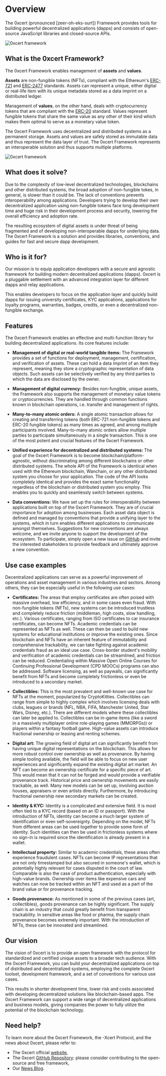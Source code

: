# Overview

The 0xcert (pronounced [zeer-oh-eks-surt]) Framework provides tools for building powerful decentralized applications (dapps) and consists of open-source JavaScript libraries and closed-source APIs.

![0xcert framework](../assets/scheme_1.svg)

## What is the 0xcert Framework?

The 0xcert Framework enables management of **assets** and **values**.

**Assets** are non-fungible tokens (NFTs), compliant with the Ethereum's [ERC-721](https://github.com/ethereum/EIPs/blob/master/EIPS/eip-721.md) and [ERC-2477]( https://github.com/ethereum/EIPs/pull/2477) standards. Assets can represent a unique, either digital or real-life item with its unique metadata stored as a data imprint on a distributed ledger.

Management of **values**, on the other hand, deals with cryptocurrency tokens that are compliant with the [ERC-20](https://github.com/ethereum/EIPs/blob/master/EIPS/eip-20.md) standard. Values represent fungible tokens that share the same value as any other of their kind which makes them optimal to serve as a monetary value token.

The 0xcert Framework uses decentralized and distributed systems as a permanent storage. Assets and values are safely stored as immutable data and thus represent the data layer of trust. The 0xcert Framework represents an interoperable solution and thus supports multiple platforms.

![0xcert framework](../assets/scheme_2.svg)

## What does it solve?

Due to the complexity of low-level decentralized technologies, blockchains and other distributed systems, the broad adoption of non-fungible tokes, in general, is slower than it could be. The lack of conventions prevents interoperability among applications. Developers trying to develop their own decentralized application using non-fungible tokens face long development time and huge risk in their development process and security, lowering the overall efficiency and adoption rate.

The resulting ecosystem of digital assets is under threat of being fragmented and of developing non-interoperable dapps for underlying data. The 0xcert Framework is a solution and provides libraries, conventions, and guides for fast and secure dapp development.

## Who is it for?

Our mission is to equip application developers with a secure and agnostic framework for building modern decentralized applications (dapps). 0xcert is a pluggable settlement with an advanced integration layer for different dapps and relay applications.

This enables developers to focus on the application layer and quickly build dapps for issuing university certificates, KYC applications, applications for loyalty programs, warranties, badges, credits, or even a decentralized non-fungible exchange.

## Features

The 0xcert Framework enables an effective and multi-function library for building decentralized applications. Its core features include:

* **Management of digital or real-world tangible items:** The Framework provides a set of functions for deployment, management, certification, and verification of assets. These can hold a data imprint of an item they represent, meaning they store a cryptographic representation of data objects. Such assets can be selectively verified by any third parties to which the data are disclosed by the owner.

* **Management of digital currency:** Besides non-fungible, unique assets, the Framework also supports the management of monetary value tokens or cryptocurrencies. They are handled through common functions known in blockchain operations, i.e. transfer and management of rights.

* **Many-to-many atomic orders:** A single atomic transaction allows for creating and transferring tokens (both ERC-721 non-fungible tokens and ERC-20 fungible tokens) as many times as agreed, and among multiple participants involved. Many-to-many atomic orders allow multiple parties to participate simultaneously in a single transaction. This is one of the most potent and crucial features of the 0xcert Framework.

* **Unified experience for decentralized and distributed systems:** The goal of the 0xcert Framework is to become blockchain/platform-agnostic, without discriminating among different blockchains or other distributed systems. The whole API of the Framework is identical when used with the Ethereum blockchain, Wanchain, or any other distributed system you choose for your application. The code of the API looks completely identical and provides the exact same functionality regardless of the blockchain or distributed system you employ. This enables you to quickly and seamlessly switch between systems.

* **Data conventions:** We have set up the rules for interoperability between applications built on top of the 0xcert Framework. They are of crucial importance for adoption among businesses. Each asset data object is defined and managed by conventions that provide a unifying layer to the systems, which in turn enables different applications to communicate amongst themselves. Suggestions for new conventions are always welcome, and we invite anyone to support the development of the ecosystem. To participate, simply open a new issue on [GitHub](https://github.com/0xcert/framework/issues) and invite the interested stakeholders to provide feedback and ultimately approve a new convention.

## Use case examples

Decentralized applications can serve as a powerful improvement of operations and asset management in various industries and sectors. Among others, they can be especially useful in the following use cases:

* **Certificates:** The areas that employ certificates are often poised with massive overhead, low efficiency, and in some cases even fraud. With non-fungible tokens (NFTs), new systems can be introduced trustless and completely reduce friction (middleman, high costs, slow handling, etc.). Various certificates, ranging from ISO certificates to car insurance certificates, can become NFTs. Academic credentials can be represented as NFTs as well. These can then be used to build new systems for educational institutions or improve the existing ones. Since blockchain and NFTs have an inherent feature of immutability and comprehensive trackability, we can take fighting against academic credentials fraud as an ideal use case. Cross-border student's mobility and verification of academic credentials can be streamlined, and friction can be reduced. Credentialing within Massive Open Online Courses for Continuing Professional Development (CPD MOOCs) programs can also be addressed. Software licensing, as well as paywalls, can significantly benefit from NFTs and become completely frictionless or even be introduced to a secondary market.

* **Collectibles:** This is the most prevalent and well-known use case for NFTs at the moment, popularized by CryptoKitties. Collectibles can range from simple to highly complex which involves licensing deals with clubs, leagues or brands (NFL, NBA, FIFA, Manchester United, Star Wars, Disney, etc.). There are different models where these collectibles can later be applied to. Collectibles can be in-game items (like a sword in a massively multiplayer online role-playing games (MMORPGs)) or players within a fantasy football game. High-value assets can introduce fractional ownership or leasing and renting schemes.

* **Digital art:** The growing field of digital art can significantly benefit from having unique digital representations on the blockchain. This allows for more robust control over ownership as well as provenance. By having simple tooling available, the field will be able to focus on new user experiences and significantly expand the existing digital art market. An NFT can become an ownership certificate for a specific piece of art. This would mean that it can not be forged and would provide a verifiable provenance track. Historical price and ownership movements are easily trackable, as well. Many new models can be set up, involving auction houses, appraisers or even artists directly. Furthermore, by introducing fractional ownership new secondary markets can be created.

* **Identity & KYC:** Identity is a complicated and extensive field. It is most often tied to a KYC record (based on an ID or passport). With the introduction of NFTs, identity can become a much larger system of identification or even self-sovereignty. Depending on the model, NFTs from different areas can be used together to provide some form of identity. Such identities can then be used in frictionless systems where no sign-in is required since the identification is already present in a wallet.

* **Intellectual property:** Similar to academic credentials, these areas often experience fraudulent cases. NFTs can become IP representations that are not only timestamped but also secured in someone's wallet, which is potentially highly relevant for cases disputed in the court of law. Comparable is also the case of product authentication, especially with high-value brands. Ownership over items like expensive cars and watches can now be tracked within an NFT and used as a part of the brand value or for provenance tracking.

* **Goods provenance:** As mentioned in some of the previous cases (art, collectibles), goods provenance can be highly significant. The supply chain is an industry that could greatly benefit from transparent trackability. In sensitive areas like food or pharma, the supply chain provenance becomes extremely important. With the introduction of NFTs, these can be innovated and streamlined.

## Our vision

The vision of 0xcert is to provide an open framework with the protocol for standardized and certified unique assets to a broader tech audience. With the 0xcert Framework, you can build your decentralized applications on top of distributed and decentralized systems, employing the complete 0xcert toolset, development framework, and a set of conventions for various use cases.

This results in shorter development time, lower risk and costs associated with developing decentralized solutions like blockchain-based apps. The 0xcert Framework can support a wide range of decentralized applications and business models, giving companies the power to fully utilize the potential of the blockchain technology.

## Need help?

To learn more about the 0xcert Framework, the -Xcert Protocol, and the news about 0xcert, please refer to:
* The 0xcert official [website](https://0xcert.org),
* The 0xcert [GitHub Repository](https://github.com/0xcert/framework): please consider contributing to the open-source and free framework,
* Our [News Blog](https://0xcert.org/news).
